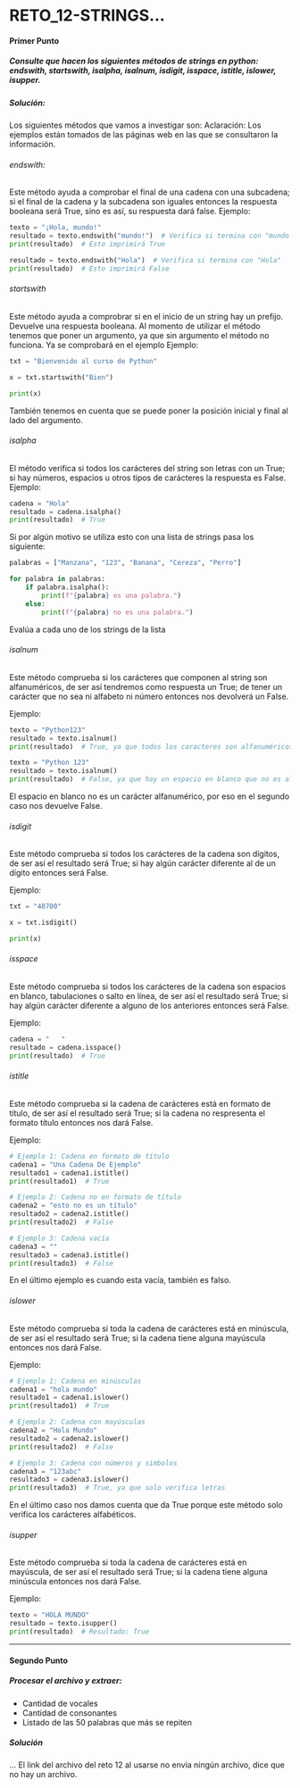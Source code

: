 # RETO_12-STRINGS...
#### Primer Punto
##### Consulte que hacen los siguientes métodos de strings en python: endswith, startswith, isalpha, isalnum, isdigit, isspace, istitle, islower, isupper.
##### Solución:
Los siguientes métodos que vamos a investigar son:
Aclaración: Los ejemplos están tomados de las páginas web en las que se consultaron la información.
###### endswith:
Este método ayuda a comprobar el final de una cadena con una subcadena; si el final de la cadena y la subcadena son iguales entonces la respuesta booleana será True, sino es así, su respuesta dará false.
Ejemplo:
```python
texto = "¡Hola, mundo!"
resultado = texto.endswith("mundo!")  # Verifica si termina con "mundo!"
print(resultado)  # Esto imprimirá True

resultado = texto.endswith("Hola")  # Verifica si termina con "Hola"
print(resultado)  # Esto imprimirá False
```

###### startswith
Este método ayuda a comprobrar si en el inicio de un string hay un prefijo. Devuelve una respuesta booleana. Al momento de utilizar el método tenemos que poner un argumento, ya que sin argumento el método no funciona. Ya se comprobará en el ejemplo
Ejemplo:
```python
txt = "Bienvenido al curso de Python"

x = txt.startswith("Bien")

print(x)
```

También tenemos en cuenta que se puede poner la posición inicial y final al lado del argumento.

###### isalpha
El método verifica si todos los carácteres del string son letras con un True; si hay números, espacios u otros tipos de carácteres la respuesta es False.
Ejemplo:
```python
cadena = "Hola"
resultado = cadena.isalpha()
print(resultado)  # True
```

Si por algún motivo se utiliza esto con una lista de strings pasa los siguiente:

```python
palabras = ["Manzana", "123", "Banana", "Cereza", "Perro"]

for palabra in palabras:
    if palabra.isalpha():
        print(f"{palabra} es una palabra.")
    else:
        print(f"{palabra} no es una palabra.")
```

Evalúa a cada uno de los strings de la lista

###### isalnum
Este método comprueba si los carácteres que componen al string son alfanuméricos, de ser así tendremos como respuesta un True; de tener un carácter que no sea ni alfabeto ni número entonces nos devolverá un False.

Ejemplo:
```python
texto = "Python123"
resultado = texto.isalnum()
print(resultado)  # True, ya que todos los caracteres son alfanuméricos

texto = "Python 123"
resultado = texto.isalnum()
print(resultado)  # False, ya que hay un espacio en blanco que no es alfanumérico
```

El espacio en blanco no es un carácter alfanumérico, por eso en el segundo caso nos devuelve False.

###### isdigit
Este método comprueba si todos los carácteres de la cadena son dígitos, de ser así el resultado será True; si hay algún carácter diferente al de un dígito entonces será False.

Ejemplo:
```python
txt = "40700"

x = txt.isdigit()

print(x)
```

###### isspace
Este método comprueba si todos los carácteres de la cadena son espacios en blanco, tabulaciones o salto en línea, de ser así el resultado será True; si hay algún carácter diferente a alguno de los anteriores entonces será False.

Ejemplo:
```python
cadena = "   "
resultado = cadena.isspace()
print(resultado)  # True
```

###### istitle
Este método comprueba si la cadena de carácteres está en formato de título, de ser así el resultado será True; si la cadena no respresenta el formato título entonces nos dará False.

Ejemplo:
```python
# Ejemplo 1: Cadena en formato de título
cadena1 = "Una Cadena De Ejemplo"
resultado1 = cadena1.istitle()
print(resultado1)  # True

# Ejemplo 2: Cadena no en formato de título
cadena2 = "esto no es un título"
resultado2 = cadena2.istitle()
print(resultado2)  # False

# Ejemplo 3: Cadena vacía
cadena3 = ""
resultado3 = cadena3.istitle()
print(resultado3)  # False
```

En el último ejemplo es cuando esta vacía, también es falso.

###### islower
Este método comprueba si toda la cadena de carácteres está en minúscula, de ser así el resultado será True; si la cadena tiene alguna mayúscula entonces nos dará False.

Ejemplo:
```python
# Ejemplo 1: Cadena en minúsculas
cadena1 = "hola mundo"
resultado1 = cadena1.islower()
print(resultado1)  # True

# Ejemplo 2: Cadena con mayúsculas
cadena2 = "Hola Mundo"
resultado2 = cadena2.islower()
print(resultado2)  # False

# Ejemplo 3: Cadena con números y símbolos
cadena3 = "123abc"
resultado3 = cadena3.islower()
print(resultado3)  # True, ya que solo verifica letras
```

En el último caso nos damos cuenta que da True porque este método solo verifica los carácteres alfabéticos.

###### isupper
Este método comprueba si toda la cadena de carácteres está en mayúscula, de ser así el resultado será True; si la cadena tiene alguna minúscula entonces nos dará False.

Ejemplo:
```python
texto = "HOLA MUNDO"
resultado = texto.isupper()
print(resultado)  # Resultado: True
```

---

#### Segundo Punto
##### Procesar el archivo y extraer:
* Cantidad de vocales
* Cantidad de consonantes
* Listado de las 50 palabras que más se repiten

##### Solución
...
El link del archivo del reto 12 al usarse no envía ningún archivo, dice que no hay un archivo.
